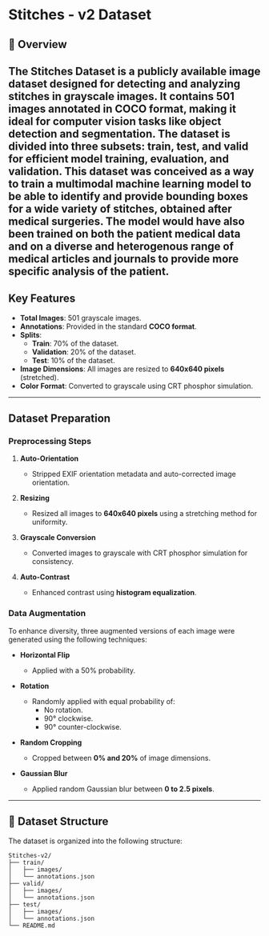 # Stitches - v2 Dataset 

## 📖 Overview

The **Stitches Dataset** is a publicly available image dataset designed for detecting and analyzing stitches in grayscale images. It contains **501 images** annotated in **COCO format**, making it ideal for computer vision tasks like object detection and segmentation. The dataset is divided into three subsets: **train**, **test**, and **valid** for efficient model training, evaluation, and validation.
This dataset was conceived as a way to train a multimodal machine learning model to be able to identify and provide bounding boxes for a wide variety of stitches, obtained after medical surgeries. The model would have also been trained on both the patient medical data and on a diverse and heterogenous range of medical articles and journals to provide more specific analysis of the patient.
---

## Key Features

- **Total Images**: 501 grayscale images.
- **Annotations**: Provided in the standard **COCO format**.
- **Splits**:
  - **Train**: 70% of the dataset.
  - **Validation**: 20% of the dataset.
  - **Test**: 10% of the dataset.
- **Image Dimensions**: All images are resized to **640x640 pixels** (stretched).
- **Color Format**: Converted to grayscale using CRT phosphor simulation.

---

## Dataset Preparation

### **Preprocessing Steps**

1. **Auto-Orientation**  
   - Stripped EXIF orientation metadata and auto-corrected image orientation.

2. **Resizing**  
   - Resized all images to **640x640 pixels** using a stretching method for uniformity.

3. **Grayscale Conversion**  
   - Converted images to grayscale with CRT phosphor simulation for consistency.

4. **Auto-Contrast**  
   - Enhanced contrast using **histogram equalization**.

### **Data Augmentation**

To enhance diversity, three augmented versions of each image were generated using the following techniques:

- **Horizontal Flip**  
  - Applied with a 50% probability.

- **Rotation**  
  - Randomly applied with equal probability of:
    - No rotation.
    - 90° clockwise.
    - 90° counter-clockwise.

- **Random Cropping**  
  - Cropped between **0% and 20%** of image dimensions.

- **Gaussian Blur**  
  - Applied random Gaussian blur between **0 to 2.5 pixels**.

---

## 📂 Dataset Structure

The dataset is organized into the following structure:

```plaintext
Stitches-v2/
├── train/
│   ├── images/
│   └── annotations.json
├── valid/
│   ├── images/
│   └── annotations.json
├── test/
│   ├── images/
│   └── annotations.json
└── README.md
